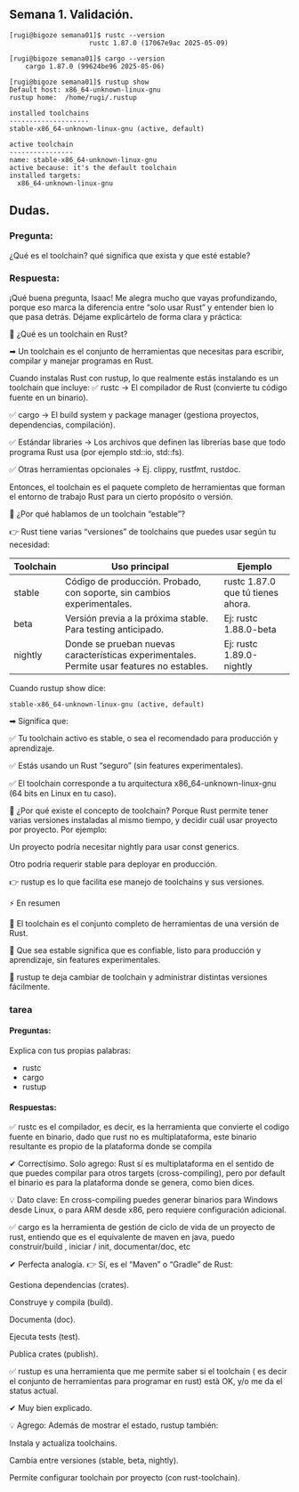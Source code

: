 ## Semana 1. Validación.
    [rugi@bigoze semana01]$ rustc --version
                        rustc 1.87.0 (17067e9ac 2025-05-09)

    [rugi@bigoze semana01]$ cargo --version
        cargo 1.87.0 (99624be96 2025-05-06)

```
[rugi@bigoze semana01]$ rustup show
Default host: x86_64-unknown-linux-gnu
rustup home:  /home/rugi/.rustup

installed toolchains
--------------------
stable-x86_64-unknown-linux-gnu (active, default)

active toolchain
----------------
name: stable-x86_64-unknown-linux-gnu
active because: it's the default toolchain
installed targets:
  x86_64-unknown-linux-gnu
```

## Dudas.
### Pregunta:
¿Qué es el toolchain? qué significa que exista y que esté estable?

### Respuesta:
¡Qué buena pregunta, Isaac! Me alegra mucho que vayas profundizando, porque eso marca la diferencia entre “solo usar Rust” y entender bien lo que pasa detrás.
Déjame explicártelo de forma clara y práctica:

🚀 ¿Qué es un toolchain en Rust?

➡ Un toolchain es el conjunto de herramientas que necesitas para escribir, compilar y manejar programas en Rust.

Cuando instalas Rust con rustup, lo que realmente estás instalando es un toolchain que incluye:
✅ rustc → El compilador de Rust (convierte tu código fuente en un binario).

✅ cargo → El build system y package manager (gestiona proyectos, dependencias, compilación).

✅ Estándar libraries → Los archivos que definen las librerías base que todo programa Rust usa (por ejemplo std::io, std::fs).

✅ Otras herramientas opcionales → Ej. clippy, rustfmt, rustdoc.

Entonces, el toolchain es el paquete completo de herramientas que forman el entorno de trabajo Rust para un cierto propósito o versión.

🔑 ¿Por qué hablamos de un toolchain “estable”?

👉 Rust tiene varias “versiones” de toolchains que puedes usar según tu necesidad:

| Toolchain    |	Uso principal    |	Ejemplo    |
| -------- | ------- | ------- |
| stable    | 	Código de producción. Probado, con soporte, sin cambios experimentales.    | 	rustc 1.87.0 que tú tienes ahora.    | 
| beta    | 	Versión previa a la próxima stable. Para testing anticipado.    | 	Ej: rustc 1.88.0-beta    
| nightly    | 	Donde se prueban nuevas características experimentales. Permite usar features no estables.    | 	Ej: rustc 1.89.0-nightly | 

Cuando rustup show dice:

    stable-x86_64-unknown-linux-gnu (active, default)
    
➡ Significa que:

✅ Tu toolchain activo es stable, o sea el recomendado para producción y aprendizaje.

✅ Estás usando un Rust “seguro” (sin features experimentales).

✅ El toolchain corresponde a tu arquitectura x86_64-unknown-linux-gnu (64 bits en Linux en tu caso).

📝 ¿Por qué existe el concepto de toolchain?
Porque Rust permite tener varias versiones instaladas al mismo tiempo, y decidir cuál usar proyecto por proyecto.
Por ejemplo:

Un proyecto podría necesitar nightly para usar const generics.

Otro podría requerir stable para deployar en producción.

👉 rustup es lo que facilita ese manejo de toolchains y sus versiones.

⚡ En resumen

🔹 El toolchain es el conjunto completo de herramientas de una versión de Rust.

🔹 Que sea estable significa que es confiable, listo para producción y aprendizaje, sin features experimentales.

🔹 rustup te deja cambiar de toolchain y administrar distintas versiones fácilmente.


### tarea
#### Preguntas:
Explica con tus propias palabras:
* rustc
* cargo
* rustup

#### Respuestas:
✅ rustc
es el compilador, es decir, es la herramienta que convierte el codigo fuente en binario, dado que rust no es multiplataforma, este binario resultante es propio de la plataforma donde se compila

✔ Correctísimo.
Solo agrego: Rust sí es multiplataforma en el sentido de que puedes compilar para otros targets (cross-compiling), pero por default el binario es para la plataforma donde se genera, como bien dices.

💡 Dato clave: En cross-compiling puedes generar binarios para Windows desde Linux, o para ARM desde x86, pero requiere configuración adicional.

✅ cargo
es la herramienta de gestión de ciclo de vida de un proyecto de rust, entiendo que es el equivalente de maven en java, puedo construir/build , iniciar / init, documentar/doc, etc

✔ Perfecta analogía.
👉 Sí, es el “Maven” o “Gradle” de Rust:

Gestiona dependencias (crates).

Construye y compila (build).

Documenta (doc).

Ejecuta tests (test).

Publica crates (publish).

✅ rustup
es una herramienta que me permite saber si el toolchain ( es decir el conjunto de herramientas para programar en rust) està OK, y/o me da el status actual.

✔ Muy bien explicado.

💡 Agrego:
Además de mostrar el estado, rustup también:

Instala y actualiza toolchains.

Cambia entre versiones (stable, beta, nightly).

Permite configurar toolchain por proyecto (con rust-toolchain).
